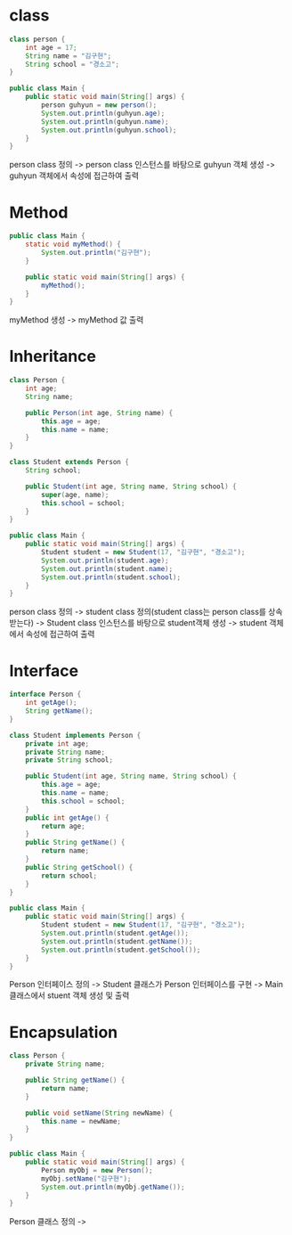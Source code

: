 # class

```java
class person {
    int age = 17;
    String name = "김구현";
    String school = "경소고";
}

public class Main {
    public static void main(String[] args) {
        person guhyun = new person();
        System.out.println(guhyun.age);
        System.out.println(guhyun.name);
        System.out.println(guhyun.school);
    }
}
```
person class 정의 ->
person class 인스턴스를 바탕으로 guhyun 객체 생성 ->
guhyun 객체에서 속성에 접근하여 출력

# Method
```java
public class Main {
    static void myMethod() {
        System.out.println("김구현");
    }

    public static void main(String[] args) {
        myMethod();
    }
}

```
myMethod 생성 ->
myMethod 값 출력

# Inheritance

```java
class Person {
    int age;
    String name;

    public Person(int age, String name) {
        this.age = age;
        this.name = name;
    }
}

class Student extends Person {
    String school;

    public Student(int age, String name, String school) {
        super(age, name);
        this.school = school;
    }
}

public class Main {
    public static void main(String[] args) {
        Student student = new Student(17, "김구현", "경소고");
        System.out.println(student.age);
        System.out.println(student.name);
        System.out.println(student.school);
    }
}
```
person class 정의 ->
student class 정의(student class는 person class를 상속 받는다) ->
Student class 인스턴스를 바탕으로 student객체 생성 ->
student 객체에서 속성에 접근하여 출력

# Interface

```java
interface Person {
    int getAge();
    String getName();
}

class Student implements Person {
    private int age;
    private String name;
    private String school;

    public Student(int age, String name, String school) {
        this.age = age;
        this.name = name;
        this.school = school;
    }
    public int getAge() {
        return age;
    }
    public String getName() {
        return name;
    }
    public String getSchool() {
        return school;
    }
}

public class Main {
    public static void main(String[] args) {
        Student student = new Student(17, "김구현", "경소고");
        System.out.println(student.getAge());
        System.out.println(student.getName());
        System.out.println(student.getSchool());
    }
}
```
Person 인터페이스 정의 ->
Student 클래스가 Person 인터페이스를 구현 ->
Main 클래스에서 stuent 객체 생성 및 출력 

# Encapsulation
```java
class Person {
    private String name;

    public String getName() {
        return name;
    }

    public void setName(String newName) {
        this.name = newName;
    }
}

public class Main {
    public static void main(String[] args) {
        Person myObj = new Person();
        myObj.setName("김구현");
        System.out.println(myObj.getName());
    }
}
```
Person 클래스 정의 ->

# 
```java
```

